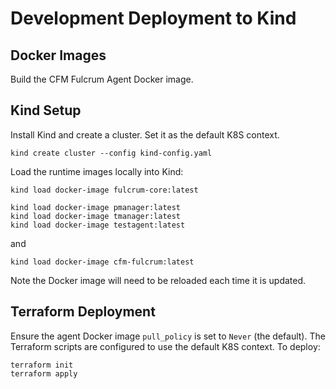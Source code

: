 # Development Deployment to Kind

## Docker Images

Build the CFM Fulcrum Agent Docker image.

## Kind Setup

Install Kind and create a cluster. Set it as the default K8S context. 

```
kind create cluster --config kind-config.yaml
```

Load the runtime images locally into Kind:

```
kind load docker-image fulcrum-core:latest

kind load docker-image pmanager:latest
kind load docker-image tmanager:latest
kind load docker-image testagent:latest
```
and
```
kind load docker-image cfm-fulcrum:latest
```

Note the Docker image will need to be reloaded each time it is updated.

## Terraform Deployment

Ensure the agent Docker image `pull_policy` is set to `Never` (the default). The Terraform scripts are
configured to use the default K8S context. To deploy:

```
terraform init
terraform apply
```

